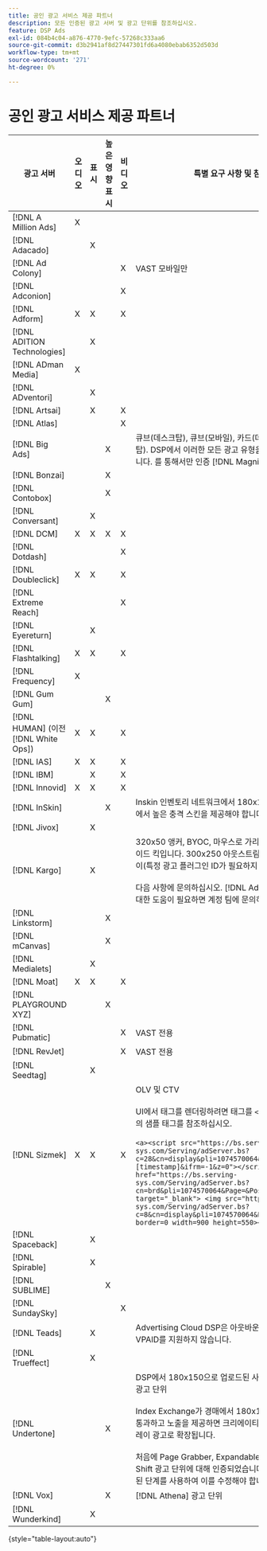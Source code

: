 ```yaml
---
title: 공인 광고 서비스 제공 파트너
description: 모든 인증된 광고 서버 및 광고 단위를 참조하십시오.
feature: DSP Ads
exl-id: 084b4c04-a876-4770-9efc-57268c333aa6
source-git-commit: d3b2941af8d27447301fd6a4080ebab6352d503d
workflow-type: tm+mt
source-wordcount: '271'
ht-degree: 0%

---
```


# 공인 광고 서비스 제공 파트너

| 광고 서버 | 오디오 | 표시 | 높은 영향 표시 | 비디오 | 특별 요구 사항 및 참고 사항 |
| --- | --- | --- | --- | --- | --- |
| [!DNL A Million Ads] | X |  |  |  |  |
| [!DNL Adacado] |  | X |  |  |  |
| [!DNL Ad Colony] |  |  |  | X | VAST 모바일만 |
| [!DNL Adconion] |  |  |  | X |  |
| [!DNL Adform] | X | X |  | X |  |
| [!DNL ADITION Technologies] |  | X |  |  |  |
| [!DNL ADman Media] | X |  |  |  |  |
| [!DNL ADventori] |  | X |  |  |  |
| [!DNL Artsai] |  | X |  | X |  |
| [!DNL Atlas] |  |  |  | X |  |
| [!DNL Big Ads] |  |  | X |  | 큐브(데스크탑), 큐브(모바일), 카드(데스크탑), 큰 표시(데스크탑). DSP에서 이러한 모든 광고 유형을 300x250으로 설정합니다. 를 통해서만 인증 [!DNL Magnite DV+]. |
| [!DNL Bonzai] |  |  | X |  |  |
| [!DNL Contobox] |  |  | X |  |  |
| [!DNL Conversant] |  | X |  |  |  |
| [!DNL DCM] | X | X | X | X |  |
| [!DNL Dotdash] |  |  |  | X |  |
| [!DNL Doubleclick] | X | X |  | X |  |
| [!DNL Extreme Reach] |  |  |  | X |  |
| [!DNL Eyereturn] |  | X |  |  |  |
| [!DNL Flashtalking] | X | X |  | X |  |
| [!DNL Frequency] | X |  |  |  |  |
| [!DNL Gum Gum] |  |  | X |  |  |
| [!DNL HUMAN] (이전 [!DNL White Ops]) | X | X |  | X |  |
| [!DNL IAS] | X | X |  | X |  |
| [!DNL IBM] |  | X |  | X |  |
| [!DNL Innovid] | X | X |  | X |  |
| [!DNL InSkin] |  |  | X |  | Inskin 인벤토리 네트워크에서 180x150 디스플레이 거래 ID에서 높은 충격 스킨을 제공해야 합니다. |
| [!DNL Jivox] |  | X |  |  |  |
| [!DNL Kargo] |  | X |  |  | 320x50 앵커, BYOC, 마우스로 가리키기, 브레이크아웃 및 사이드 킥입니다. 300x250 아웃스트림; 표준 데스크탑 디스플레이(특정 광고 플러그인 ID가 필요하지 않음).</br></br>다음 사항에 문의하십시오. [!DNL Adobe] 광고 단위 설정에 대한 도움이 필요하면 계정 팀에 문의하십시오. |
| [!DNL Linkstorm] |  |  | X |  |  |
| [!DNL mCanvas] |  |  | X |  |  |
| [!DNL Medialets] |  | X |  |  |  |
| [!DNL Moat] | X | X |  | X |  |
| [!DNL PLAYGROUND XYZ] |  |  | X |  |  |
| [!DNL Pubmatic] |  |  |  | X | VAST 전용 |
| [!DNL RevJet] |  |  |  | X | VAST 전용 |
| [!DNL Seedtag] |  | X |  |  |  |
| [!DNL Sizmek] | X | X |  | X | OLV 및 CTV</br></br>UI에서 태그를 렌더링하려면 태그를 `<a>` 태그(시작 및 끝) 아래의 샘플 태그를 참조하십시오.</br></br>```<a><script src="https://bs.serving-sys.com/Serving/adServer.bs?c=28&cn=display&pli=1074570064&w=900&h=550&ord=[timestamp]&ifrm=-1&z=0"></script> <noscript> <a href="https://bs.serving-sys.com/Serving/adServer.bs?cn=brd&pli=1074570064&Page=&Pos=-602368150" target="_blank"> <img src="https://bs.serving-sys.com/Serving/adServer.bs?c=8&cn=display&pli=1074570064&Page=&Pos=-602368150" border=0 width=900 height=550></a> </noscript><a>``` |
| [!DNL Spaceback] |  | X |  |  |  |
| [!DNL Spirable] |  | X |  |  |  |
| [!DNL SUBLIME] |  |  | X |  |  |
| [!DNL SundaySky] |  |  |  | X |  |
| [!DNL Teads] |  | X |  |  | Advertising Cloud DSP은 아웃바운드 스트림 인벤토리에서 VPAID를 지원하지 않습니다. |
| [!DNL Trueffect] |  | X |  |  |  |
| [!DNL Undertone] |  |  | X |  | DSP에서 180x150으로 업로드된 사용자 지정 페이지 그래버 광고 단위</br></br>Index Exchange가 경매에서 180x150 경매와 DSP 입찰을 통과하고 노출을 제공하면 크리에이티브는 전체 페이지 디스플레이 광고로 확장됩니다.</br></br>처음에 Page Grabber, Expandable Switchion 및 Screen Shift 광고 단위에 대해 인증되었습니다. 프로세스에 대해 표시된 단계를 사용하여 이를 수정해야 합니다. |
| [!DNL Vox] |  |  | X |  | [!DNL Athena] 광고 단위 |
| [!DNL Wunderkind] |  | X |  |  |  |

{style=&quot;table-layout:auto&quot;}
